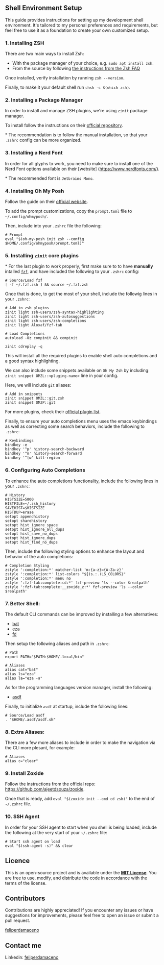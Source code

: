 ## Shell Environment Setup

This guide provides instructions for setting up my development shell
environment. It's tailored to my personal preferences and requirements, but feel
free to use it as a foundation to create your own customized setup.

### 1. Installing ZSH

There are two main ways to install Zsh:

- With the package manager of your choice, e.g. `sudo apt install zsh`.
- From the source by following
  [the instructions from the Zsh FAQ](https://zsh.sourceforge.io/FAQ/zshfaq01.html#l7)

Once installed, verify installation by running `zsh --version`.

Finally, to make it your default shell run `chsh -s $(which zsh)`.

### 2. Installing a Package Manager

In order to install and manage ZSH plugins, we're using `zinit` package manager.

To install follow the instructions on their
[official repository](https://github.com/zdharma-continuum/zinit).

\* The recommendation is to follow the manual installation, so that your
`.zshrc` config can be more organized.

### 3. Installing a Nerd Font

In order for all glyphs to work, you need to make sure to install one of the
Nerd Font options available on their [website] (https://www.nerdfonts.com/).

\* The recommended font is `Jetbrains Mono`.

### 4. Installing Oh My Posh

Follow the guide on their
[official website](https://ohmyposh.dev/docs/installation/linux).

To add the prompt customizations, copy the `prompt.toml` file to
`~/.config/ohmyposh/`.

Then, include into your `.zshrc` file the following:

```shell
# Prompt
eval "$(oh-my-posh init zsh --config $HOME/.config/ohmyposh/prompt.toml)"
```

### 5. Installing `zinit` core plugins

\* For the last plugin to work properly, first make sure to to have **manually**
intalled [`fzf`](https://github.com/junegunn/fzf), and have included the
following to your `.zshrc` config:

```shell
# Source/Load fzf
[ -f ~/.fzf.zsh ] && source ~/.fzf.zsh
```

Once that is done, to get the most of your shell, include the followig lines in
your `.zshrc`:

```shell
# Add in zsh plugins
zinit light zsh-users/zsh-syntax-highlighting
zinit light zsh-users/zsh-autosuggestions
zinit light zsh-users/zsh-completions
zinit light Aloxaf/fzf-tab

# Load Completions
autoload -Uz compinit && compinit

zinit cdreplay -q
```

This will install all the required plugins to enable shell auto completions and
a good syntax highlighting.

We can also include some snippets available on `Oh My Zsh` by including
`zinit snippet OMZL::<pluging-name>` line in your config.

Here, we will include `git` aliases:

```shell
# Add in snippets
zinit snippet OMZL::git.zsh
zinit snippet OMZP::git
```

For more plugins, check their
[official plugin list](https://github.com/ohmyzsh/ohmyzsh/wiki/plugins).

Finally, to ensure your auto completions menu uses the emacs keybindings as well
as correcting some search behaviors, include the following to `.zshrc`:

```shell
# Keybindings
bindkey -e
bindkey '^p' history-search-backward
bindkey '^n' history-search-forward
bindkey '^[w' kill-region
```

### 6. Configuring Auto Completions

To enhance the auto completions functionality, include the following lines in
your `.zshrc`:

```shell
# History
HISTSIZE=5000
HISTFILE=~/.zsh_history
SAVEHIST=$HISTSIZE
HISTDUP=erase
setopt appendhistory
setopt sharehistory
setopt hist_ignore_space
setopt hist_ignore_all_dups
setopt hist_save_no_dups
setopt hist_ignore_dups
setopt hist_find_no_dups
```

Then, include the following styling options to enhance the layout and behavior
of the auto completions:

```shell
# Completion Styling
zstyle ':completion:*' matcher-list 'm:{a-z}={A-Za-z}'
zstyle ':completion:*' list-colors "${(s.:.)LS_COLORS}"
zstyle ':completion:*' menu no
zstyle ':fzf-tab:complete:cd:*' fzf-preview 'ls --color $realpath'
zstyle ':fzf-tab:complete:__zoxide_z:*' fzf-preview 'ls --color $realpath'
```

### 7. Better Shell:

The default CLI commands can be improved by installing a few alternatives:

- [bat](https://github.com/sharkdp/bat)
- [eza](https://github.com/eza-community/eza)
- [fd](https://github.com/sharkdp/fd)

Then setup the following aliases and path in `.zshrc`:

```shell
# Path
export PATH="$PATH:$HOME/.local/bin"

# Aliases
alias cat="bat"
alias ls="eza"
alias la="eza -a"
```

As for the programming languages version manager, install the following:

- [asdf](https://github.com/asdf-vm/asdf)

Finally, to initialize `asdf` at startup, include the following lines:

```shell
# Source/Load asdf
. "$HOME/.asdf/asdf.sh"
```

### 8. Extra Aliases:

There are a few more aliases to include in order to make the navigation via the
CLI more plesant, for example:

```shell
# Aliases
alias c="clear"
```

### 9. Install Zoxide

Follow the instructions from the official repo:
https://github.com/ajeetdsouza/zoxide.

Once that is ready, add `eval "$(zoxide init --cmd cd zsh)"` to the end of
`~/.zshrc` file.

### 10. SSH Agent

In order for your SSH agent to start when you shell is being loaded, include the
following at the very start of your `~/.zshrc` file:

```shell
# Start ssh agent on load
eval "$(ssh-agent -s)" && clear
```

## Licence

This is an open-source project and is available under the
[**MIT License**](LICENSE). You are free to use, modify, and distribute the code
in accordance with the terms of the license.

## Contributors

Contributions are highly appreciated! If you encounter any issues or have
suggestions for improvements, please feel free to open an issue or submit a pull
request.

[feliperdamaceno](https://github.com/feliperdamaceno)

## Contact me

Linkedin: [feliperdamaceno](https://www.linkedin.com/in/feliperdamaceno)
